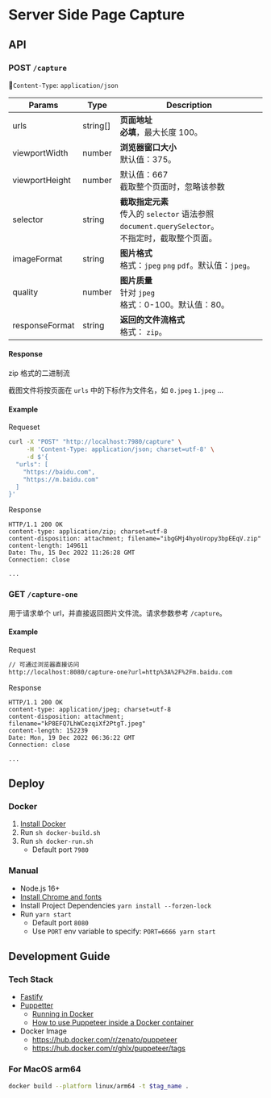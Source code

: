 # Server Side Page Capture

## API

### POST `/capture`

🚨`Content-Type`: `application/json`

| Params         | Type     | Description                                                  |
| -------------- | -------- | ------------------------------------------------------------ |
| urls           | string[] | **页面地址**<br />**必填**，最大长度 100。                   |
| viewportWidth  | number   | **浏览器窗口大小**<br />默认值：375。                        |
| viewportHeight | number   | 默认值：667<br />截取整个页面时，忽略该参数                  |
| selector       | string   | **截取指定元素**<br />传入的 `selector` 语法参照 `document.querySelector`。<br />不指定时，截取整个页面。 |
| imageFormat    | string   | **图片格式**<br />格式：`jpeg`  `png` `pdf`。默认值：`jpeg`。 |
| quality        | number   | **图片质量**<br />针对 `jpeg`<br />格式：0-100。默认值：80。 |
| responseFormat | string   | **返回的文件流格式**<br />格式： `zip`。                     |

#### Response

zip 格式的二进制流

截图文件将按页面在 `urls` 中的下标作为文件名，如 `0.jpeg` `1.jpeg` ...

#### Example

Requeset

```sh
curl -X "POST" "http://localhost:7980/capture" \
     -H 'Content-Type: application/json; charset=utf-8' \
     -d $'{
  "urls": [
    "https://baidu.com",
    "https://m.baidu.com"
  ]
}'
```

Response

```http
HTTP/1.1 200 OK
content-type: application/zip; charset=utf-8
content-disposition: attachment; filename="ibgGMj4hyoUropy3bpEEqV.zip"
content-length: 149611
Date: Thu, 15 Dec 2022 11:26:28 GMT
Connection: close

...
```

### GET `/capture-one`

用于请求单个 url，并直接返回图片文件流。请求参数参考 `/capture`。

#### Example

Request

```sh
// 可通过浏览器直接访问
http://localhost:8080/capture-one?url=http%3A%2F%2Fm.baidu.com
```

Response

```http
HTTP/1.1 200 OK
content-type: application/jpeg; charset=utf-8
content-disposition: attachment; filename="kP8EFQ7LhWCezqiXf2PtgT.jpeg"
content-length: 152239
Date: Mon, 19 Dec 2022 06:36:22 GMT
Connection: close

...
```



## Deploy

### Docker

1. [Install Docker](https://docs.docker.com/engine/install/) 
2. Run `sh docker-build.sh`
3. Run `sh docker-run.sh`
   - Default port `7980`

### Manual

- Node.js 16+
- [Install Chrome and fonts](https://pptr.dev/troubleshooting#chrome-headless-doesnt-launch-on-unix)
- Install Project Dependencies `yarn install --forzen-lock`
- Run `yarn start`
  - Default port `8080`
  - Use  `PORT` env variable to specify:  `PORT=6666 yarn start` 


## Development Guide

### Tech Stack

- [Fastify](https://www.fastify.io/)
- [Puppetter](https://pptr.dev/)
  - [Running in Docker](https://pptr.dev/troubleshooting/#running-puppeteer-in-docker)
  - [How to use Puppeteer inside a Docker container](https://dev.to/cloudx/how-to-use-puppeteer-inside-a-docker-container-568c)
- Docker Image
  - https://hub.docker.com/r/zenato/puppeteer
  - https://hub.docker.com/r/ghlx/puppeteer/tags


### For MacOS arm64

```sh
docker build --platform linux/arm64 -t $tag_name .
```

